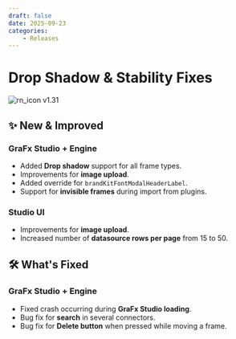 ```yaml
---
draft: false
date: 2025-09-23
categories: 
    - Releases
---
```


# Drop Shadow & Stability Fixes

![rn_icon](/assets/icon-GraFx-Studio.svg) <span class="version-label">v1.31</span>

## ✨ New & Improved

### GraFx Studio + Engine
- Added **Drop shadow** support for all frame types.  
- Improvements for **image upload**.  
- Added override for `brandKitFontModalHeaderLabel`.  
- Support for **invisible frames** during import from plugins.  

### Studio UI
- Improvements for **image upload**.  
- Increased number of **datasource rows per page** from 15 to 50.  

## 🛠️ What's Fixed

### GraFx Studio + Engine
- Fixed crash occurring during **GraFx Studio loading**.  
- Bug fix for **search** in several connectors.  
- Bug fix for **Delete button** when pressed while moving a frame.  